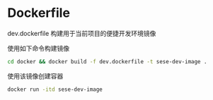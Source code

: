# Dockerfile

dev.dockerfile 构建用于当前项目的便捷开发环境镜像

使用如下命令构建镜像

```sh
cd docker && docker build -f dev.dockerfile -t sese-dev-image .
```

使用该镜像创建容器

```sh
docker run -itd sese-dev-image
```